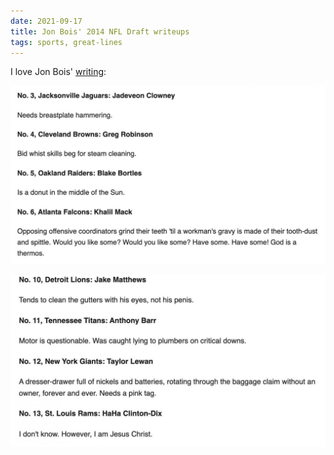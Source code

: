 ```yaml
---
date: 2021-09-17
title: Jon Bois' 2014 NFL Draft writeups
tags: sports, great-lines
---
```


I love Jon Bois' [writing](https://www.sbnation.com/2014/4/22/5639940/jon-and-spencers-nfl-draft-scouting-reports):

![jonbois1](https://raw.githubusercontent.com/muneer78/muneer78.github.io/master/images/jonbois1.jpeg) 

![jonbois1](https://raw.githubusercontent.com/muneer78/muneer78.github.io/master/images/jonbois2.jpeg) 

